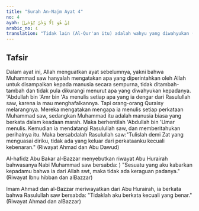 ```yaml
---
title: "Surah An-Najm Ayat 4"
no: 4
ayah: اِنْ هُوَ اِلَّا وَحْيٌ يُّوْحٰىۙ 
arabic_no: ٤
translation: "Tidak lain (Al-Qur'an itu) adalah wahyu yang diwahyukan (kepadanya),"
---
```


## Tafsir

Dalam ayat ini, Allah menguatkan ayat sebelumnya, yakni bahwa Muhammad saw hanyalah mengatakan apa yang diperintahkan oleh Allah untuk disampaikan kepada manusia secara sempurna, tidak ditambah-tambah dan tidak pula dikurangi menurut apa yang diwahyukan kepadanya. 'Abdullah bin 'Amr bin 'As menulis setiap apa yang ia dengar dari Rasulullah saw, karena ia mau menghafalkannya. Tapi orang-orang Quraisy melarangnya. Mereka mengatakan mengapa ia menulis setiap perkataan Muhammad saw, sedangkan Muhammad itu adalah manusia biasa yang berkata dalam keadaan marah. Maka berhentilah 'Abdullah bin 'Umar menulis. Kemudian ia mendatangi Rasulullah saw, dan memberitahukan perihalnya itu. Maka bersabdalah Rasulullah saw:"Tulislah demi Zat yang menguasai diriku, tidak ada yang keluar dari perkataanku kecuali kebenaran." (Riwayat Ahmad dan Abu Dawud) 

Al-hafidz Abu Bakar al-Bazzar menyebutkan riwayat Abu Hurairah bahwasanya Nabi Muhammad saw bersabda: ) "Sesuatu yang aku kabarkan kepadamu bahwa ia dari Allah swt, maka tidak ada keraguan padanya." (Riwayat Ibnu hibban dan alBazzar) 

Imam Ahmad dan al-Bazzar meriwayatkan dari Abu Hurairah, ia berkata bahwa Rasulullah saw bersabda: "Tidaklah aku berkata kecuali yang benar." (Riwayat Ahmad dan alBazzar)
